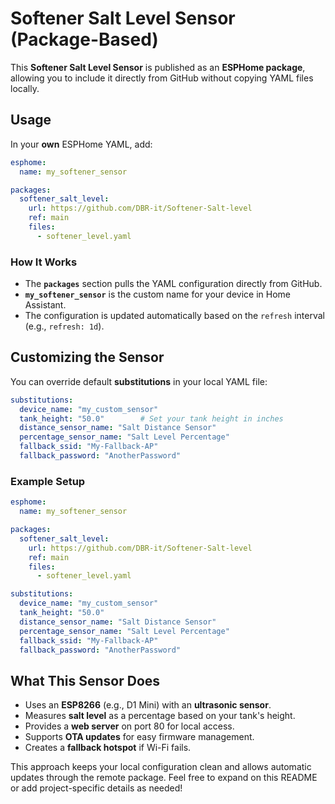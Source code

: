 # Softener Salt Level Sensor (Package-Based)

This **Softener Salt Level Sensor** is published as an **ESPHome package**, allowing you to include it directly from GitHub without copying YAML files locally.

## Usage
In your **own** ESPHome YAML, add:
```yaml
esphome:
  name: my_softener_sensor

packages:
  softener_salt_level:
    url: https://github.com/DBR-it/Softener-Salt-level
    ref: main
    files:
      - softener_level.yaml
```

### How It Works
- The **`packages`** section pulls the YAML configuration directly from GitHub.
- **`my_softener_sensor`** is the custom name for your device in Home Assistant.
- The configuration is updated automatically based on the `refresh` interval (e.g., `refresh: 1d`).

## Customizing the Sensor
You can override default **substitutions** in your local YAML file:
```yaml
substitutions:
  device_name: "my_custom_sensor"
  tank_height: "50.0"        # Set your tank height in inches
  distance_sensor_name: "Salt Distance Sensor"
  percentage_sensor_name: "Salt Level Percentage"
  fallback_ssid: "My-Fallback-AP"
  fallback_password: "AnotherPassword"
```

### Example Setup
```yaml
esphome:
  name: my_softener_sensor

packages:
  softener_salt_level:
    url: https://github.com/DBR-it/Softener-Salt-level
    ref: main
    files:
      - softener_level.yaml

substitutions:
  device_name: "my_custom_sensor"
  tank_height: "50.0"
  distance_sensor_name: "Salt Distance Sensor"
  percentage_sensor_name: "Salt Level Percentage"
  fallback_ssid: "My-Fallback-AP"
  fallback_password: "AnotherPassword"
```

## What This Sensor Does
- Uses an **ESP8266** (e.g., D1 Mini) with an **ultrasonic sensor**.
- Measures **salt level** as a percentage based on your tank's height.
- Provides a **web server** on port 80 for local access.
- Supports **OTA updates** for easy firmware management.
- Creates a **fallback hotspot** if Wi-Fi fails.

This approach keeps your local configuration clean and allows automatic updates through the remote package. Feel free to expand on this README or add project-specific details as needed!

